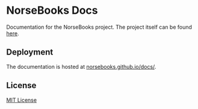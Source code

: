 # NorseBooks Docs

Documentation for the NorseBooks project. The project itself can be found [here](https://github.com/NorseBooks/NorseBooks).

## Deployment

The documentation is hosted at [norsebooks.github.io/docs/](https://norsebooks.github.io.docs/).

## License

[MIT License](LICENSE)

